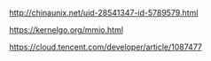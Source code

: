 
http://chinaunix.net/uid-28541347-id-5789579.html

https://kernelgo.org/mmio.html

https://cloud.tencent.com/developer/article/1087477


